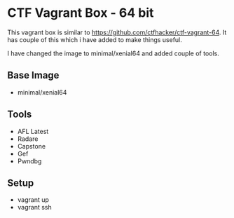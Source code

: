 # CTF Vagrant Box - 64 bit

This vagrant box is similar to https://github.com/ctfhacker/ctf-vagrant-64. It has couple of this which i have added to make things useful.

I have changed the image to minimal/xenial64 and added couple of tools.

## Base Image

- minimal/xenial64

## Tools

- AFL Latest
- Radare
- Capstone
- Gef
- Pwndbg


## Setup 

- vagrant up
- vagrant ssh
